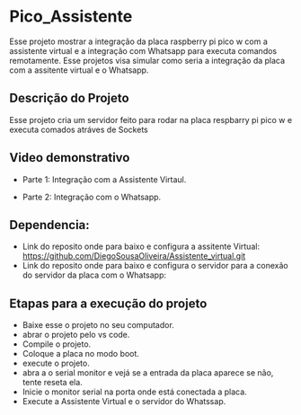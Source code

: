 # Pico_Assistente
Esse projeto mostrar a integração da placa raspberry pi pico w com a assistente virtual e a integração com  Whatsapp para executa comandos remotamente.
Esse projetos visa simular como seria a integração da placa com a assitente virtual e o Whatsapp.

## Descrição do Projeto
Esse projeto cria um servidor feito para rodar na placa respbarry pi pico w e executa comados atráves de Sockets

## Video demonstrativo
 - Parte 1: Integração com a Assistente Virtaul.
   
 - Parte 2: Integração com o Whatsapp.


## Dependencia:
 - Link do reposito onde para baixo e configura a assitente Virtual: https://github.com/DiegoSousaOliveira/Assistente_virtual.git
 - Link do reposito onde para baixo e configura o servidor para a conexão do servidor da placa com o Whatsapp:

## Etapas para a execução do projeto 
 - Baixe esse o projeto no seu computador.
 - abrar o projeto pelo vs code.
 - Compile o projeto.
 - Coloque a placa no modo boot.
 - execute o projeto.
 - abra a o serial monitor e vejá se a entrada da placa aparece se não, tente reseta ela.
 - Inicie o monitor serial na porta onde está conectada a placa.
 - Execute a Assistente Virtual e o servidor do Whatssap.   
